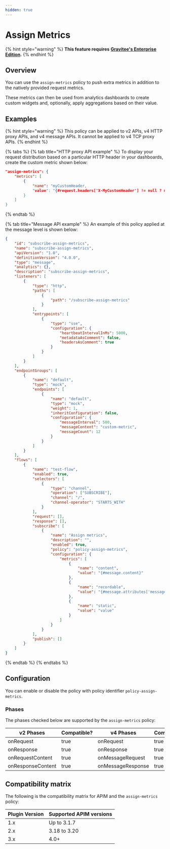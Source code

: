 ```yaml
---
hidden: true
---
```


# Assign Metrics

{% hint style="warning" %}
**This feature requires** [**Gravitee's Enterprise Edition**](../../4.6/overview/gravitee-apim-enterprise-edition/)**.**
{% endhint %}

## Overview

You can use the `assign-metrics` policy to push extra metrics in addition to the natively provided request metrics.

These metrics can then be used from analytics dashboards to create custom widgets and, optionally, apply aggregations based on their value.

## Examples

{% hint style="warning" %}
This policy can be applied to v2 APIs, v4 HTTP proxy APIs, and v4 message APIs. It cannot be applied to v4 TCP proxy APIs.
{% endhint %}

{% tabs %}
{% tab title="HTTP proxy API example" %}
To display your request distribution based on a particular HTTP header in your dashboards, create the custom metric shown below:

```json
"assign-metrics": {
    "metrics": [
        {
            "name": "myCustomHeader,
            "value": "{#request.headers['X-MyCustomHeader'] != null ? #request.headers['X-MyCustomHeader'][0] : null}"
        }
    ]
}
```
{% endtab %}

{% tab title="Message API example" %}
An example of this policy applied at the message level is shown below:

```json
{
    "id": "subscribe-assign-metrics",
    "name": "subscribe-assign-metrics",
    "apiVersion": "1.0",
    "definitionVersion": "4.0.0",
    "type": "message",
    "analytics": {},
    "description": "subscribe-assign-metrics",
    "listeners": [
        {
            "type": "http",
            "paths": [
                {
                    "path": "/subscribe-assign-metrics"
                }
            ],
            "entrypoints": [
                {
                    "type": "sse",
                    "configuration": {
                        "heartbeatIntervalInMs": 5000,
                        "metadataAsComment": false,
                        "headersAsComment": true
                    }
                }
            ]
        }
    ],
    "endpointGroups": [
        {
            "name": "default",
            "type": "mock",
            "endpoints": [
                {
                    "name": "default",
                    "type": "mock",
                    "weight": 1,
                    "inheritConfiguration": false,
                    "configuration": {
                        "messageInterval": 500,
                        "messageContent": "custom-metric",
                        "messageCount": 12
                    }
                }
            ]
        }
    ],
    "flows": [
        {
            "name": "test-flow",
            "enabled": true,
            "selectors": [
                {
                    "type": "channel",
                    "operation": ["SUBSCRIBE"],
                    "channel": "/",
                    "channel-operator": "STARTS_WITH"
                }
            ],
            "request": [],
            "response": [],
            "subscribe": [
                {
                    "name": "Assign metrics",
                    "description": "",
                    "enabled": true,
                    "policy": "policy-assign-metrics",
                    "configuration": {
                        "metrics": [
                            {
                                "name": "content",
                                "value": "{#message.content}"
                            },
                            {
                                "name": "recordable",
                                "value": "{#message.attributes['message.recordable']}"
                            },
                            {
                                "name": "static",
                                "value": "value"
                            }
                        ]
                    }
                }
            ],
            "publish": []
        }
    ]
}
```
{% endtab %}
{% endtabs %}

## Configuration

You can enable or disable the policy with policy identifier `policy-assign-metrics`.

### Phases

The phases checked below are supported by the `assign-metrics` policy:

<table data-full-width="false"><thead><tr><th width="202">v2 Phases</th><th width="139" data-type="checkbox">Compatible?</th><th width="198">v4 Phases</th><th data-type="checkbox">Compatible?</th></tr></thead><tbody><tr><td>onRequest</td><td>true</td><td>onRequest</td><td>true</td></tr><tr><td>onResponse</td><td>true</td><td>onResponse</td><td>true</td></tr><tr><td>onRequestContent</td><td>true</td><td>onMessageRequest</td><td>true</td></tr><tr><td>onResponseContent</td><td>true</td><td>onMessageResponse</td><td>true</td></tr></tbody></table>

## Compatibility matrix

The following is the compatibility matrix for APIM and the `assign-metrics` policy:

<table data-full-width="false"><thead><tr><th>Plugin Version</th><th>Supported APIM versions</th></tr></thead><tbody><tr><td>1.x</td><td>Up to 3.1.7</td></tr><tr><td>2.x</td><td>3.18 to 3.20</td></tr><tr><td>3.x</td><td>4.0+</td></tr></tbody></table>
